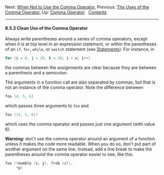 Next: [When Not to Use the Comma Operator](Avoid-Comma.md), Previous:
[The Uses of the Comma Operator](Uses-of-Comma.md), Up: [Comma
Operator](Comma-Operator.md)  
[Contents](index.md#SEC_Contents "Table of contents")  

------------------------------------------------------------------------


#### 8.5.2 Clean Use of the Comma Operator 

Always write parentheses around a series of comma operators, except when
it is at top level in an expression statement, or within the parentheses
of an `if`, `for`, `while`, or `switch` statement (see
[Statements](Statements.md)). For instance, in

``` C
for (i = 0, j = 10, k = 20; i < n; i++)
```

the commas between the assignments are clear because they are between a
parenthesis and a semicolon.

The arguments in a function call are also separated by commas, but that
is not an instance of the comma operator. Note the difference between

``` C
foo (4, 5, 6)
```

which passes three arguments to `foo` and

``` C
foo ((4, 5, 6))
```

which uses the comma operator and passes just one argument (with value
6).

**Warning:** don't use the comma operator around an argument of a
function unless it makes the code more readable. When you do so, don't
put part of another argument on the same line. Instead, add a line break
to make the parentheses around the comma operator easier to see, like
this.

``` C
foo ((mumble (x, y), frob (z)),
     *p)
```
